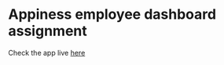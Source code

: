 # Appiness employee dashboard assignment

Check the app live [here](https://appiness-employee-dashboard.netlify.app/)
